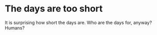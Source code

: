 # The days are too short

It is surprising how short the days are. Who are the days for, anyway? Humans?

